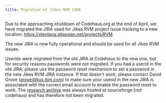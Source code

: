 ```yaml
---
title: Migration of Jikes RVM JIRA
---
```


Due to the approaching shutdown of Codehaus.org at the end of April,
we have migrated the JIRA used for Jikes RVM project issue tracking to
a new location: https://xtenlang.atlassian.net/projects/RVM.

The new JIRA is now fully operational and should be used for all Jikes
RVM issues.

Userids were migrated from the old JIRA at Codehaus to the new one,
but for security reasons passwords were not migrated. If you had a
userid in the old JIRA, please use the password reset mechanism to set
a password in the new Jikes RVM JIRA instance. If that doesn't work,
please contact David Grove (groved@us.ibm.com) to make sure your
userid in the new JIRA is associated with the correct email account to
enable the password reset to work.  The [research archive](/Resources/ResearchArchive/)
was always hosted at sourceforge (not codehaus) and has therefore not
been migrated.